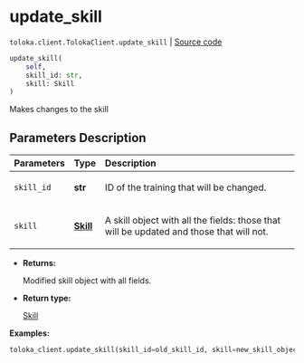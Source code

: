 # update_skill
`toloka.client.TolokaClient.update_skill` | [Source code](https://github.com/Toloka/toloka-kit/blob/v1.2.0.post1/src/client/__init__.py#L2259)

```python
update_skill(
    self,
    skill_id: str,
    skill: Skill
)
```

Makes changes to the skill

## Parameters Description

| Parameters | Type | Description |
| :----------| :----| :-----------|
`skill_id`|**str**|<p>ID of the training that will be changed.</p>
`skill`|**[Skill](toloka.client.skill.Skill.md)**|<p>A skill object with all the fields: those that will be updated and those that will not.</p>

* **Returns:**

  Modified skill object with all fields.

* **Return type:**

  [Skill](toloka.client.skill.Skill.md)

**Examples:**


```python
toloka_client.update_skill(skill_id=old_skill_id, skill=new_skill_object)
```
